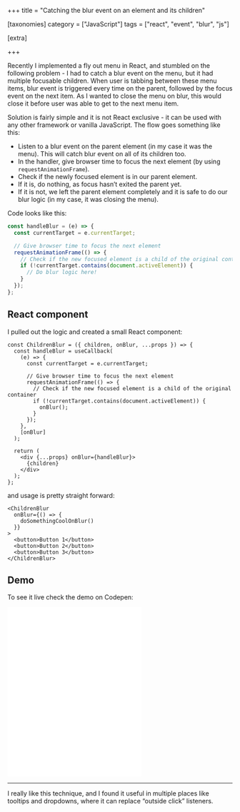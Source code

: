 +++
title = "Catching the blur event on an element and its children"

[taxonomies]
category = ["JavaScript"]
tags = ["react", "event", "blur", "js"]

[extra]

+++


Recently I implemented a fly out menu in React, and stumbled on the following problem - I had to catch a blur event on the menu, but it had multiple focusable children. When user is tabbing between these menu items, blur event is triggered every time on the parent, followed by the focus event on the next item. As I wanted to close the menu on blur, this would close it before user was able to get to the next menu item.

<!-- more -->

Solution is fairly simple and it is not React exclusive - it can be used with any other framework or vanilla JavaScript. The flow goes something like this:

* Listen to a blur event on the parent element (in my case it was the menu). This will catch blur event on all of its children too.
* In the handler, give browser time to focus the next element (by using `requestAnimationFrame`).
* Check if the newly focused element is in our parent element.
* If it is, do nothing, as focus hasn’t exited the parent yet.
* If it is not, we left the parent element completely and it is safe to do our blur logic (in my case, it was closing the menu).

Code looks like this:

```js
const handleBlur = (e) => {
  const currentTarget = e.currentTarget;

  // Give browser time to focus the next element
  requestAnimationFrame(() => {
    // Check if the new focused element is a child of the original container
    if (!currentTarget.contains(document.activeElement)) {
      // Do blur logic here!
    }
  });
};
```

## React component

I pulled out the logic and created a small React component:

```tsx
const ChildrenBlur = ({ children, onBlur, ...props }) => {
  const handleBlur = useCallback(
    (e) => {
      const currentTarget = e.currentTarget;

      // Give browser time to focus the next element
      requestAnimationFrame(() => {
        // Check if the new focused element is a child of the original container
        if (!currentTarget.contains(document.activeElement)) {
          onBlur();
        }
      });
    },
    [onBlur]
  );

  return (
    <div {...props} onBlur={handleBlur}>
      {children}
    </div>
  );
};
```

and usage is pretty straight forward:

```tsx
<ChildrenBlur
  onBlur={() => {
    doSomethingCoolOnBlur()
  }}
>
  <button>Button 1</button>
  <button>Button 2</button>
  <button>Button 3</button>
</ChildrenBlur>
```

## Demo

To see it live check the demo on Codepen:

<iframe
height='380px'
scrolling='no'
src='//codepen.io/stanko/embed/preview/NWgvOXp/?height=450&theme-id=light&default-tab=result' frameborder='no'
allowtransparency='true'
allowfullscreen='true'>
See the Pen <a href='http://codepen.io/stanko/pen/NWgvOXp/'>React, blur on an element and its children</a> by Stanko (<a href='http://codepen.io/stanko'>@stanko</a>) on <a href='http://codepen.io'>CodePen</a>.
</iframe>


-----

I really like this technique, and I found it useful in multiple places like tooltips and dropdowns, where it can replace “outside click” listeners.
